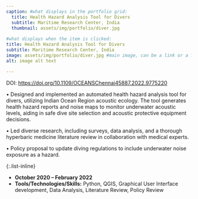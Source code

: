 ```yaml
---
caption: #what displays in the portfolio grid:
  title: Health Hazard Analysis Tool for Divers 
  subtitle: Maritime Research Center, India
  thumbnail: assets/img/portfolio/diver.jpg
  
#what displays when the item is clicked:
title: Health Hazard Analysis Tool for Divers
subtitle: Maritime Research Center, India
image: assets/img/portfolio/diver.jpg #main image, can be a link or a file in assets/img/portfolio
alt: image alt text

---
```

DOI: <https://doi.org/10.1109/OCEANSChennai45887.2022.9775220> 

•	Designed and implemented an automated health hazard analysis tool for divers, utilizing Indian Ocean Region acoustic ecology. The tool generates health hazard reports and noise maps to monitor underwater acoustic levels, aiding in safe dive site selection and acoustic protective equipment decisions.

•	Led diverse research, including surveys, data analysis, and a thorough hyperbaric medicine literature review in collaboration with medical experts.

• Policy proposal to update diving regulations to include underwater noise exposure as a hazard.  




{:.list-inline} 
- **October 2020 – February 2022**
- **Tools/Technologies/Skills:** Python, QGIS, Graphical User Interface development, Data Analysis, Literature Review, Policy Review 

